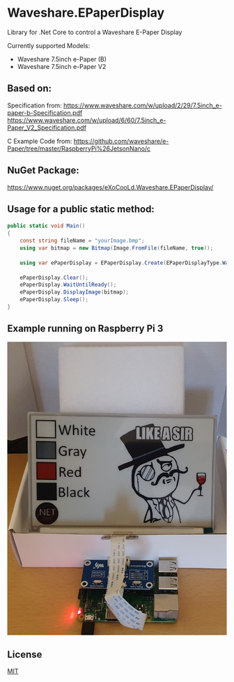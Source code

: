 # Waveshare.EPaperDisplay
Library for .Net Core to control a Waveshare E-Paper Display

Currently supported Models:
- Waveshare 7.5inch e-Paper (B)
- Waveshare 7.5inch e-Paper V2

## Based on:

Specification from:
https://www.waveshare.com/w/upload/2/29/7.5inch_e-paper-b-Specification.pdf
https://www.waveshare.com/w/upload/6/60/7.5inch_e-Paper_V2_Specification.pdf

C Example Code from:
https://github.com/waveshare/e-Paper/tree/master/RaspberryPi%26JetsonNano/c

## NuGet Package:

https://www.nuget.org/packages/eXoCooLd.Waveshare.EPaperDisplay/

## Usage for a public static method:

```C#
public static void Main()
{
	const string fileName = "yourImage.bmp";
	using var bitmap = new Bitmap(Image.FromFile(fileName, true));

	using var ePaperDisplay = EPaperDisplay.Create(EPaperDisplayType.WaveShare7In5Bc);
  
	ePaperDisplay.Clear();
	ePaperDisplay.WaitUntilReady();
	ePaperDisplay.DisplayImage(bitmap);
	ePaperDisplay.Sleep();
}
```

## Example running on Raspberry Pi 3

![Screenshot](workingWithRaspberryPi.jpg)

## License
[MIT](LICENSE)
